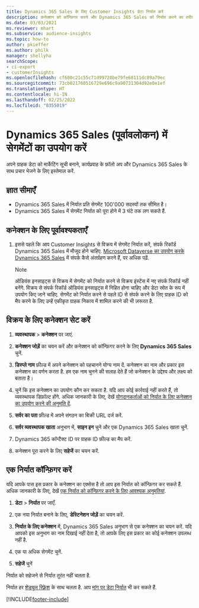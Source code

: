 ```yaml
---
title: Dynamics 365 Sales के लिए Customer Insights डेटा निर्यात करें
description: कनेक्शन को कॉन्फ़िगर करने और Dynamics 365 Sales को निर्यात करने का तरीका जानें.
ms.date: 03/03/2021
ms.reviewer: mhart
ms.subservice: audience-insights
ms.topic: how-to
author: pkieffer
ms.author: philk
manager: shellyha
searchScope:
- ci-export
- customerInsights
ms.openlocfilehash: cf680c21c55c71d99728be79fe68111dc89a79ec
ms.sourcegitcommit: 73cb021760516729e696c9a90731304d92e0e1ef
ms.translationtype: HT
ms.contentlocale: hi-IN
ms.lasthandoff: 02/25/2022
ms.locfileid: "8355019"
---
```

# <a name="use-segments-in-dynamics-365-sales-preview"></a>Dynamics 365 Sales (पूर्वावलोकन) में सेगमेंटों का उपयोग करें



अपने ग्राहक डेटा को मार्केटिंग सूची बनाने, कार्यप्रवाह के फ़ॉलो अप और Dynamics 365 Sales के साथ प्रचार भेजने के लिए इस्तेमाल करें.

## <a name="known-limitations"></a>ज्ञात सीमाएँ

- Dynamics 365 Sales में निर्यात प्रति सेगमेंट 100'000 सदस्यों तक सीमित है।
- Dynamics 365 Sales में सेगमेंट निर्यात को पूरा होने में 3 घंटे तक लग सकते हैं. 

## <a name="prerequisite-for-connection"></a>कनेक्शन के लिए पूर्वावश्यकताएँ

1. इससे पहले कि आप Customer Insights से विक्रय में सेगमेंट निर्यात करें, संपर्क रिकॉर्ड Dynamics 365 Sales में मौजूद होने चाहिए. [Microsoft Dataverse का उपयोग करके Dynamics 365 Sales](connect-power-query.md) में संपर्क कैसे अंतर्ग्रहण करने हैं, पर अधिक पढ़ें.

   > [!NOTE]
   > ऑडियंस इनसाइट्स से विक्रय में सेगमेंट को निर्यात करने से विक्रय इंस्टेंस में नए संपर्क रिकॉर्ड नहीं बनेंगे. विक्रय से संपर्क रिकॉर्ड ऑडियंस इनसाइट्स में निहित होना चाहिए और डेटा स्रोत के रूप में उपयोग किए जाने चाहिए. सेगमेंट को निर्यात करने से पहले ID से संपर्क करने के लिए ग्राहक ID को मैप करने के लिए उन्हें एकीकृत ग्राहक निकाय में शामिल करने की भी ज़रूरत है.

## <a name="set-up-the-connection-to-sales"></a>विक्रय के लिए कनेक्शन सेट करें

1. **व्यवस्थापक** > **कनेक्शन** पर जाएं.

1. **कनेक्शन जोड़ें** का चयन करें और कनेक्शन को कॉन्फ़िगर करने के लिए **Dynamics 365 Sales** चुनें.

1. **डिस्प्ले नाम** फ़ील्ड में अपने कनेक्शन को पहचानने योग्य नाम दें. कनेक्शन का नाम और प्रकार इस कनेक्शन का वर्णन करता है. हम एक नाम चुनने की सलाह देते हैं जो कनेक्शन के उद्देश्य और लक्ष्य को बताता है।

1. चुनें कि इस कनेक्शन का उपयोग कौन कर सकता है. यदि आप कोई कार्रवाई नहीं करते हैं, तो व्यवस्थापक डिफ़ॉल्ट होंगे. अधिक जानकारी के लिए, देखें [योगदानकर्ताओं को निर्यात के लिए कनेक्शन का उपयोग करने की अनुमति दें](connections.md#allow-contributors-to-use-a-connection-for-exports).

1. **सर्वर का पता** फ़ील्ड में अपने संगठन का बिक्री URL दर्ज करें.

1. **सर्वर व्यवस्थापक खाता** अनुभाग में, **साइन इन** चुनें और एक Dynamics 365 Sales खाता चुनें.

1. Dynamics 365 कॉन्टैक्ट ID पर ग्राहक ID फ़ील्ड का मैप करें.

1. कनेक्शन पूरा करने के लिए **सहेजें** का चयन करें. 

## <a name="configure-an-export"></a>एक निर्यात कॉन्फ़िगर करें

यदि आपके पास इस प्रकार के कनेक्शन का एक्सेस है तो आप इस निर्यात को कॉन्फ़िगर कर सकते हैं. अधिक जानकारी के लिए, देखें [एक निर्यात को कॉन्फ़िगर करने के लिए आवश्यक अनुमतियां](export-destinations.md#set-up-a-new-export).

1. **डेटा** > **निर्यात** पर जाएँ.

1. एक नया निर्यात बनाने के लिए, **डेस्टिनेशन जोड़ें** का चयन करें.

1. **निर्यात के लिए कनेक्शन** में, Dynamics 365 Sales अनुभाग से एक कनेक्शन का चयन करें. यदि आपको इस अनुभाग का नाम दिखाई नहीं देता है, तो आपके लिए इस प्रकार का कोई कनेक्शन उपलब्ध नहीं है.

1. एक या अधिक सेगमेंट चुनें.

1. **सहेजें** चुनें

निर्यात को सहेजने से निर्यात तुरंत नहीं चलता है.

निर्यात हर [शेड्यूल रिफ़्रेश](system.md#schedule-tab) के साथ चलता है. आप [मांग पर डेटा निर्यात](export-destinations.md#run-exports-on-demand) भी कर सकते हैं. 

[!INCLUDE[footer-include](../includes/footer-banner.md)]
